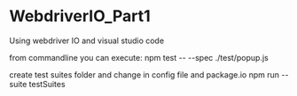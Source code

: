 # WebdriverIO_Part1
Using webdriver IO and visual studio code

from commandline you can execute:
npm test -- --spec ./test/popup.js

create test suites folder and change in config file and  package.io
npm run --suite testSuites
